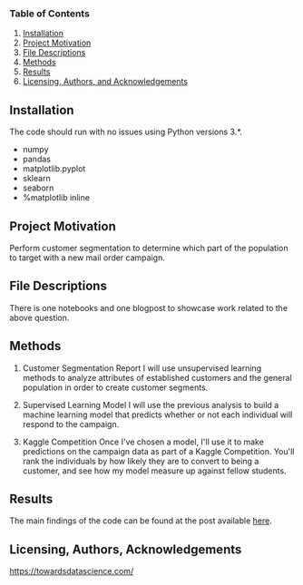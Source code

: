 
### Table of Contents

1. [Installation](#installation)
2. [Project Motivation](#motivation)
3. [File Descriptions](#files)
4. [Methods](#methods)
5. [Results](#results)
6. [Licensing, Authors, and Acknowledgements](#licensing)

## Installation <a name="installation"></a>

The code should run with no issues using Python versions 3.*.
* numpy
* pandas
* matplotlib.pyplot
* sklearn
* seaborn
* %matplotlib inline

## Project Motivation<a name="motivation"></a>

Perform customer segmentation to determine which part of the population to target with a new mail order campaign.







## File Descriptions <a name="methods"></a>

There is one notebooks and one blogpost to showcase work related to the above question.   

## Methods <a name="files"></a>
1. Customer Segmentation Report
I will use unsupervised learning methods to analyze attributes of established customers and the general population in order to create customer segments.

2. Supervised Learning Model
I will use the previous analysis to build a machine learning model that predicts whether or not each individual will respond to the campaign.

3. Kaggle Competition
Once I've chosen a model, I'll use it to make predictions on the campaign data as part of a Kaggle Competition. You'll rank the individuals by how likely they are to convert to being a customer, and see how my model measure up against fellow students.

## Results<a name="results"></a>

The main findings of the code can be found at the post available [here](https://fmakayi.github.io/).

## Licensing, Authors, Acknowledgements<a name="licensing"></a>
https://towardsdatascience.com/

